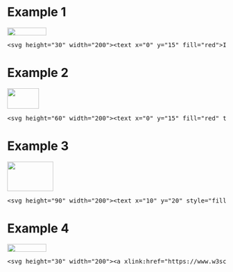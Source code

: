 <h1>Example 1</h1>
<img src="https://i.imgur.com/VV2aSGv.png" width="90" height="18">
<pre>&lt;svg height="30" width="200"&gt;&lt;text x="0" y="15" fill="red"&gt;I love SVG!&lt;/text&gt;&lt;/svg&gt;</pre>
<h1>Example 2</h1>
<img src="https://i.imgur.com/i0Ejiqs.png" width="73" height="47">
<pre>&lt;svg height="60" width="200"&gt;&lt;text x="0" y="15" fill="red" transform="rotate(30 20,40)"&gt;I love SVG!&lt;/text&gt;&lt;/svg&gt;</pre>
<h1>Example 3</h1>
<img src="https://i.imgur.com/pIymYab.png" width="106" height="68">
<pre>&lt;svg height="90" width="200"&gt;&lt;text x="10" y="20" style="fill:red;"&gt;Several Lines:&lt;tspan x="10" y="45"&gt;First Line.&lt;/tspan&gt;&lt;tspan x="10" y="70"&gt;Second Line.&lt;/tspan&gt;&lt;/text&gt;&lt;/svg&gt;</pre>
<h1>Example 4</h1>
<a href="https://github.com/BGP100/tree/main/HTML"><img src="https://i.imgur.com/VV2aSGv.png" width="90" height="18"></a>
<pre>&lt;svg height="30" width="200"&gt;&lt;a xlink:href="https://www.w3schools.com/graphics/" target="_blank"&gt;&lt;text x="0" y="15" fill="red"&gt;I love SVG!&lt;/text&gt;&lt;/a&gt;&lt;/svg&gt;</pre>
